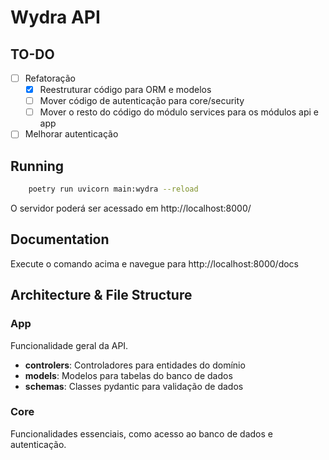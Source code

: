 # Wydra API

## TO-DO
- [ ] Refatoração
    - [x] Reestruturar código para ORM e modelos
    - [ ] Mover código de autenticação para core/security
    - [ ] Mover o resto do código do módulo services para os módulos api e app
- [ ] Melhorar autenticação

## Running
```sh
    poetry run uvicorn main:wydra --reload
```
O servidor poderá ser acessado em http://localhost:8000/

## Documentation
Execute o comando acima e navegue para http://localhost:8000/docs

## Architecture & File Structure
### App
Funcionalidade geral da API.
- **controlers**: Controladores para entidades do domínio
- **models**: Modelos para tabelas do banco de dados
- **schemas**: Classes pydantic para validação de dados

### Core
Funcionalidades essenciais, como acesso ao banco de dados e autenticação.
